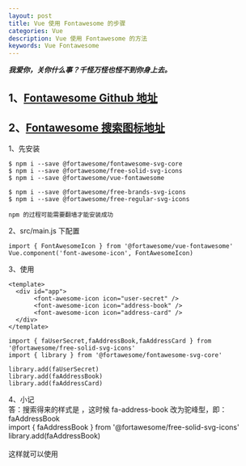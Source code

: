 ```yaml
---
layout: post
title: Vue 使用 Fontawesome 的步骤
categories: Vue
description: Vue 使用 Fontawesome 的方法
keywords: Vue Fontawesome
---
```


***我爱你，关你什么事？千怪万怪也怪不到你身上去。***

## 1、[Fontawesome Github 地址](https://github.com/FortAwesome/vue-fontawesome#get-started)
## 2、[Fontawesome 搜索图标地址](https://fontawesome.com/icons?d=gallery&m=free)

1、先安装
```
$ npm i --save @fortawesome/fontawesome-svg-core
$ npm i --save @fortawesome/free-solid-svg-icons
$ npm i --save @fortawesome/vue-fontawesome

$ npm i --save @fortawesome/free-brands-svg-icons
$ npm i --save @fortawesome/free-regular-svg-icons

npm 的过程可能需要翻墙才能安装成功
```

2、src/main.js 下配置
```
import { FontAwesomeIcon } from '@fortawesome/vue-fontawesome'
Vue.component('font-awesome-icon', FontAwesomeIcon)
```

3、使用
```vue
<template>
  <div id="app">
       <font-awesome-icon icon="user-secret" />
       <font-awesome-icon icon="address-book" />
       <font-awesome-icon icon="address-card" />
  </div>
</template>
```
```vuejs
import { faUserSecret,faAddressBook,faAddressCard } from '@fortawesome/free-solid-svg-icons'
import { library } from '@fortawesome/fontawesome-svg-core'

library.add(faUserSecret)
library.add(faAddressBook)
library.add(faAddressCard)
```

4、小记  
答：搜索得来的样式是 <i class="fas fa-address-book"></i>，这时候 fa-address-book 改为驼峰型，即：faAddressBook  
import { faAddressBook } from '@fortawesome/free-solid-svg-icons'  
library.add(faAddressBook)  
<font-awesome-icon icon="address-book" />  
这样就可以使用  